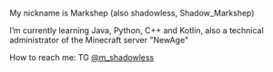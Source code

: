 My nickname is Markshep (also shadowless, Shadow_Markshep)

I’m currently learning Java, Python, C++ and Kotlin, also a technical administrator of the Minecraft server "NewAge"

How to reach me: TG [@m_shadowless](https://t.me/m_shadowless)
 
